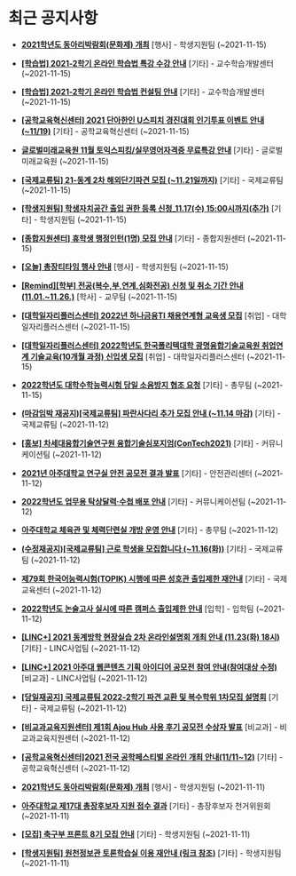 # 최근 공지사항

* **[2021학년도 동아리박람회(문화제) 개최](http://ajou.ac.kr/kr/ajou/notice.do?mode=view&amp;articleNo=114949&amp;article.offset=0&amp;articleLimit=30)**
 [행사] - 학생지원팀 (~2021-11-15)

* **[[학습법] 2021-2학기 온라인 학습법 특강 수강 안내](http://ajou.ac.kr/kr/ajou/notice.do?mode=view&amp;articleNo=114948&amp;article.offset=0&amp;articleLimit=30)**
 [기타] - 교수학습개발센터 (~2021-11-15)

* **[[학습법] 2021-2학기 온라인 학습법 컨설팅 안내](http://ajou.ac.kr/kr/ajou/notice.do?mode=view&amp;articleNo=114947&amp;article.offset=0&amp;articleLimit=30)**
 [기타] - 교수학습개발센터 (~2021-11-15)

* **[[공학교육혁신센터] 2021 단아한인 U스피치 경진대회 인기투표 이벤트 안내(~11/19)](http://ajou.ac.kr/kr/ajou/notice.do?mode=view&amp;articleNo=114939&amp;article.offset=0&amp;articleLimit=30)**
 [기타] - 공학교육혁신센터 (~2021-11-15)

* **[글로벌미래교육원 11월 토익스피킹/실무영어자격증 무료특강 안내](http://ajou.ac.kr/kr/ajou/notice.do?mode=view&amp;articleNo=114934&amp;article.offset=0&amp;articleLimit=30)**
 [기타] - 글로벌미래교육원 (~2021-11-15)

* **[[국제교류팀] 21-동계 2차 해외단기파견 모집 (~11.21일까지)](http://ajou.ac.kr/kr/ajou/notice.do?mode=view&amp;articleNo=114933&amp;article.offset=0&amp;articleLimit=30)**
 [기타] - 국제교류팀 (~2021-11-15)

* **[[학생지원팀] 학생자치공간 출입 권한 등록 신청_11.17(수) 15:00시까지(추가)](http://ajou.ac.kr/kr/ajou/notice.do?mode=view&amp;articleNo=114932&amp;article.offset=0&amp;articleLimit=30)**
 [기타] - 학생지원팀 (~2021-11-15)

* **[[종합지원센터] 휴학생 행정인턴(1명) 모집 안내](http://ajou.ac.kr/kr/ajou/notice.do?mode=view&amp;articleNo=114929&amp;article.offset=0&amp;articleLimit=30)**
 [기타] - 종합지원센터 (~2021-11-15)

* **[[오늘] 총장티타임 행사 안내](http://ajou.ac.kr/kr/ajou/notice.do?mode=view&amp;articleNo=114928&amp;article.offset=0&amp;articleLimit=30)**
 [행사] - 학생지원팀 (~2021-11-15)

* **[[Remind][학부] 전공(복수,부,연계,심화전공) 신청 및 취소 기간 안내 (11.01.~11.26.)](http://ajou.ac.kr/kr/ajou/notice.do?mode=view&amp;articleNo=114924&amp;article.offset=0&amp;articleLimit=30)**
 [학사] - 교무팀 (~2021-11-15)

* **[[대학일자리플러스센터] 2022년 하나금융TI 채용연계형 교육생 모집](http://ajou.ac.kr/kr/ajou/notice.do?mode=view&amp;articleNo=114921&amp;article.offset=0&amp;articleLimit=30)**
 [취업] - 대학일자리플러스센터 (~2021-11-15)

* **[[대학일자리플러스센터] 2022학년도 한국폴리텍대학 광명융합기술교육원 취업연계 기술교육(10개월 과정) 신입생 모집](http://ajou.ac.kr/kr/ajou/notice.do?mode=view&amp;articleNo=114920&amp;article.offset=0&amp;articleLimit=30)**
 [취업] - 대학일자리플러스센터 (~2021-11-15)

* **[2022학년도 대학수학능력시험 당일 소음방지 협조 요청](http://ajou.ac.kr/kr/ajou/notice.do?mode=view&amp;articleNo=114919&amp;article.offset=0&amp;articleLimit=30)**
 [기타] - 총무팀 (~2021-11-15)

* **[(마감임박 재공지)[국제교류팀] 파란사다리 추가 모집 안내 (~11.14 마감)](http://ajou.ac.kr/kr/ajou/notice.do?mode=view&amp;articleNo=114891&amp;article.offset=0&amp;articleLimit=30)**
 [기타] - 국제교류팀 (~2021-11-12)

* **[[홍보] 차세대융합기술연구원 융합기술심포지엄(ConTech2021)](http://ajou.ac.kr/kr/ajou/notice.do?mode=view&amp;articleNo=114884&amp;article.offset=0&amp;articleLimit=30)**
 [기타] - 커뮤니케이션팀 (~2021-11-12)

* **[2021년 아주대학교 연구실 안전 공모전 결과 발표](http://ajou.ac.kr/kr/ajou/notice.do?mode=view&amp;articleNo=114883&amp;article.offset=0&amp;articleLimit=30)**
 [기타] - 안전관리센터 (~2021-11-12)

* **[2022학년도 업무용 탁상달력·수첩 배포 안내](http://ajou.ac.kr/kr/ajou/notice.do?mode=view&amp;articleNo=114882&amp;article.offset=0&amp;articleLimit=30)**
 [기타] - 커뮤니케이션팀 (~2021-11-12)

* **[아주대학교 체육관 및 체력단련실 개방 운영 안내](http://ajou.ac.kr/kr/ajou/notice.do?mode=view&amp;articleNo=114880&amp;article.offset=0&amp;articleLimit=30)**
 [기타] - 총무팀 (~2021-11-12)

* **[(수정재공지)[국제교류팀] 근로 학생을 모집합니다 (~11.16(화))](http://ajou.ac.kr/kr/ajou/notice.do?mode=view&amp;articleNo=114877&amp;article.offset=0&amp;articleLimit=30)**
 [기타] - 국제교류팀 (~2021-11-12)

* **[제79회 한국어능력시험(TOPIK) 시행에 따른 성호관 출입제한 재안내](http://ajou.ac.kr/kr/ajou/notice.do?mode=view&amp;articleNo=114874&amp;article.offset=0&amp;articleLimit=30)**
 [기타] - 국제교육센터 (~2021-11-12)

* **[2022학년도 논술고사 실시에 따른 캠퍼스 출입제한 안내](http://ajou.ac.kr/kr/ajou/notice.do?mode=view&amp;articleNo=114871&amp;article.offset=0&amp;articleLimit=30)**
 [입학] - 입학팀 (~2021-11-12)

* **[[LINC+] 2021 동계방학 현장실습 2차 온라인설명회 개최 안내 (11.23(화) 18시)](http://ajou.ac.kr/kr/ajou/notice.do?mode=view&amp;articleNo=114864&amp;article.offset=0&amp;articleLimit=30)**
 [기타] - LINC사업팀 (~2021-11-12)

* **[[LINC+] 2021 아주대 웹콘텐츠 기획 아이디어 공모전 참여 안내(참여대상 수정)](http://ajou.ac.kr/kr/ajou/notice.do?mode=view&amp;articleNo=114863&amp;article.offset=0&amp;articleLimit=30)**
 [비교과] - LINC사업팀 (~2021-11-12)

* **[[당일재공지] 국제교류팀 2022-2학기 파견 교환 및 복수학위 1차모집 설명회](http://ajou.ac.kr/kr/ajou/notice.do?mode=view&amp;articleNo=114861&amp;article.offset=0&amp;articleLimit=30)**
 [기타] - 국제교류팀 (~2021-11-12)

* **[[비교과교육지원센터] 제1회 Ajou Hub 사용 후기 공모전 수상자 발표](http://ajou.ac.kr/kr/ajou/notice.do?mode=view&amp;articleNo=114860&amp;article.offset=0&amp;articleLimit=30)**
 [비교과] - 비교과교육지원센터 (~2021-11-12)

* **[[공학교육혁신센터]2021 전국 공학페스티벌 온라인 개최 안내(11/11~12)](http://ajou.ac.kr/kr/ajou/notice.do?mode=view&amp;articleNo=114857&amp;article.offset=0&amp;articleLimit=30)**
 [기타] - 공학교육혁신센터 (~2021-11-12)

* **[2021학년도 동아리박람회(문화제) 개최](http://ajou.ac.kr/kr/ajou/notice.do?mode=view&amp;articleNo=114855&amp;article.offset=0&amp;articleLimit=30)**
 [행사] - 학생지원팀 (~2021-11-11)

* **[아주대학교 제17대 총장후보자 지원 접수 결과](http://ajou.ac.kr/kr/ajou/notice.do?mode=view&amp;articleNo=114851&amp;article.offset=0&amp;articleLimit=30)**
 [기타] - 총장후보자 천거위원회 (~2021-11-11)

* **[[모집] 축구부 프론트 8기 모집 안내](http://ajou.ac.kr/kr/ajou/notice.do?mode=view&amp;articleNo=114844&amp;article.offset=0&amp;articleLimit=30)**
 [기타] - 학생지원팀 (~2021-11-11)

* **[[학생지원팀] 원천정보관 토론학습실 이용 재안내 (링크 참조)](http://ajou.ac.kr/kr/ajou/notice.do?mode=view&amp;articleNo=114834&amp;article.offset=0&amp;articleLimit=30)**
 [기타] - 학생지원팀 (~2021-11-11)
